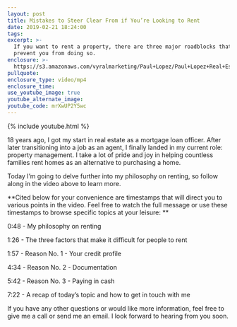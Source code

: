 ```yaml
---
layout: post
title: Mistakes to Steer Clear From if You’re Looking to Rent
date: 2019-02-21 18:24:00
tags:
excerpt: >-
  If you want to rent a property, there are three major roadblocks that may
  prevent you from doing so.
enclosure: >-
  https://s3.amazonaws.com/vyralmarketing/Paul+Lopez/Paul+Lopez+Real+Estate+_+Mistakes+to+Steer+Clear+From+If+Youre+Looking+to+Rent.mp4
pullquote:
enclosure_type: video/mp4
enclosure_time:
use_youtube_image: true
youtube_alternate_image:
youtube_code: mrXwUP2Y5wc
---
```


{% include youtube.html %}

18 years ago, I got my start in real estate as a mortgage loan officer. After later transitioning into a job as an agent, I finally landed in my current role: property management. I take a lot of pride and joy in helping countless families rent homes as an alternative to purchasing a home.

Today I’m going to delve further into my philosophy on renting, so follow along in the video above to learn more.

**Cited below for your convenience are timestamps that will direct you to various points in the video. Feel free to watch the full message or use these timestamps to browse specific topics at your leisure: **

0:48 - My philosophy on renting

1:26 - The three factors that make it difficult for people to rent

1:57 - Reason No. 1 - Your credit profile

4:34 - Reason No. 2 - Documentation

5:42 - Reason No. 3 - Paying in cash

7:22 - A recap of today’s topic and how to get in touch with me

If you have any other questions or would like more information, feel free to give me a call or send me an email. I look forward to hearing from you soon.
